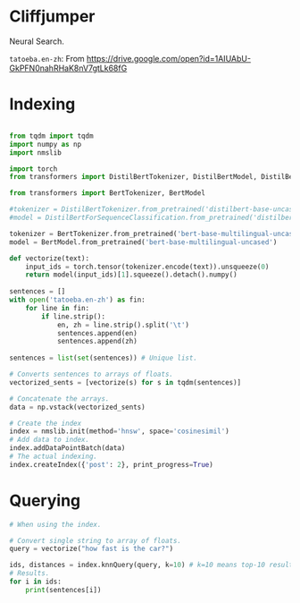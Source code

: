 # Cliffjumper
Neural Search.

`tatoeba.en-zh`: From  https://drive.google.com/open?id=1AIUAbU-GkPFN0nahRHaK8nV7gtLk68fG

<!--
<a href="https://www.codecogs.com/eqnedit.php?latex=\LARGE&space;x&space;=&space;a_0&space;&plus;&space;\frac{1}{a_1&space;&plus;&space;\frac{1}{a_2&space;&plus;&space;\frac{1}{a_3&space;&plus;&space;a_4}}}" target="_blank"><img src="https://latex.codecogs.com/svg.latex?\LARGE&space;x&space;=&space;a_0&space;&plus;&space;\frac{1}{a_1&space;&plus;&space;\frac{1}{a_2&space;&plus;&space;\frac{1}{a_3&space;&plus;&space;a_4}}}" title="\LARGE x = a_0 + \frac{1}{a_1 + \frac{1}{a_2 + \frac{1}{a_3 + a_4}}}" /></a>
-->

Indexing
====

```python

from tqdm import tqdm
import numpy as np
import nmslib

import torch
from transformers import DistilBertTokenizer, DistilBertModel, DistilBertForSequenceClassification

from transformers import BertTokenizer, BertModel

#tokenizer = DistilBertTokenizer.from_pretrained('distilbert-base-uncased')
#model = DistilBertForSequenceClassification.from_pretrained('distilbert-base-uncased')

tokenizer = BertTokenizer.from_pretrained('bert-base-multilingual-uncased')
model = BertModel.from_pretrained('bert-base-multilingual-uncased')

def vectorize(text):
    input_ids = torch.tensor(tokenizer.encode(text)).unsqueeze(0)
    return model(input_ids)[1].squeeze().detach().numpy()
    
sentences = []
with open('tatoeba.en-zh') as fin:
    for line in fin:
        if line.strip():
            en, zh = line.strip().split('\t')
            sentences.append(en)
            sentences.append(zh)
            
sentences = list(set(sentences)) # Unique list.

# Converts sentences to arrays of floats.
vectorized_sents = [vectorize(s) for s in tqdm(sentences)]

# Concatenate the arrays.
data = np.vstack(vectorized_sents)

# Create the index
index = nmslib.init(method='hnsw', space='cosinesimil')
# Add data to index.
index.addDataPointBatch(data)
# The actual indexing.
index.createIndex({'post': 2}, print_progress=True)
```

Querying
====

```python
# When using the index.

# Convert single string to array of floats.
query = vectorize("how fast is the car?")

ids, distances = index.knnQuery(query, k=10) # k=10 means top-10 results
# Results.
for i in ids:
    print(sentences[i])
```
